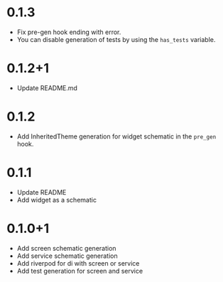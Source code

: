 # 0.1.3

- Fix pre-gen hook ending with error.
- You can disable generation of tests by using the `has_tests` variable.

# 0.1.2+1

- Update README.md

# 0.1.2

- Add InheritedTheme generation for widget schematic in the `pre_gen` hook.

# 0.1.1

- Update README
- Add widget as a schematic

# 0.1.0+1

- Add screen schematic generation
- Add service schematic generation
- Add riverpod for di with screen or service
- Add test generation for screen and service

